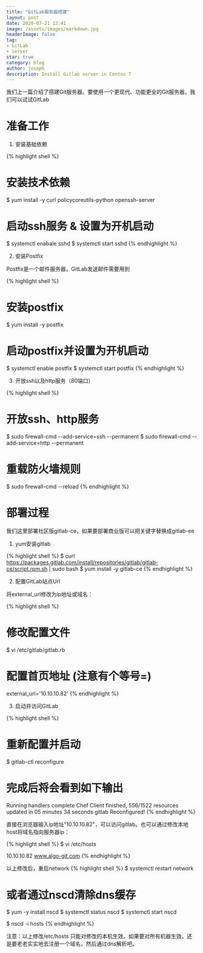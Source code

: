 ```yaml
---
title: "GitLab服务器搭建"
layout: post
date: 2020-07-21 12:41
image: /assets/images/markdown.jpg
headerImage: false
tag:
- GitLab
- server
star: true
category: blog
author: joseph
description: Install Gitlab server in Centos 7
---
```


我们上一篇介绍了搭建Git服务器。要使用一个更现代、功能更全的Git服务器，我们可以试试GitLab
# 准备工作

1. 安装基础依赖

{% highlight shell %}
# 安装技术依赖
$ yum install -y curl policycoreutils-python openssh-server

# 启动ssh服务 & 设置为开机启动
$ systemctl enabale sshd
$ systemctl start sshd
{% endhighlight %}

2. 安装Postfix

Postfix是一个邮件服务器，GitLab发送邮件需要用到

{% highlight shell %}
# 安装postfix
$ yum install -y postfix

# 启动postfix并设置为开机启动
$ systemctl enable postfix
$ systemctl start postfix
{% endhighlight %}

3. 开放ssh以及http服务（80端口）

{% highlight shell %}
# 开放ssh、http服务
$ sudo firewall-cmd --add-service=ssh --permanent
$ sudo firewall-cmd --add-service=http --permanent

# 重载防火墙规则
$ sudo firewall-cmd --reload
{% endhighlight %}

# 部署过程

我们这里部署社区版gitlab-ce，如果要部署商业版可以把关键字替换成gitlab-ee

1. yum安装gitlab

{% highlight shell %}
$ curl https://packages.gitlab.com/install/repositories/gitlab/gitlab-ce/script.rpm.sh | sudo bash 
$ yum install -y gitlab-ce
{% endhighlight %}

2. 配置GitLab站点Url

将external_url修改为ip地址或域名：

{% highlight shell %}
# 修改配置文件
$ vi /etc/gitlab/gitlab.rb

# 配置首页地址 (注意有个等号=)
external_url='10.10.10.82'
{% endhighlight %}

3. 启动并访问GitLab

{% highlight shell %}
# 重新配置并启动
$ gitlab-ctl reconfigure

# 完成后将会看到如下输出
Running handlers complete
Chef Client finished, 556/1522 resources updated in 05 minutes 34 seconds
gitlab Reconfigured!
{% endhighlight %}

直接在浏览器输入ip地址"10.10.10.82"，可以访问gitlab。也可以通过修改本地host将域名指向服务器ip：

{% highlight shell %}
$ vi /etc/hosts

10.10.10.82 www.algo-git.com
{% endhighlight %}

以上修改后，重启network
{% highlight shell %}
$ systemctl restart network

# 或者通过nscd清除dns缓存
$ yum -y install nscd
$ systemctl status nscd
$ systemctl start nscd

$ nscd -i hosts
{% endhighlight %}

注意：以上修改/etc/hosts 只能对修改的本机生效。如果要对所有机器生效，还是要老老实实地去注册一个域名，然后通过dns解析吧。

